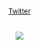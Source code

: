 ###

<div align="center">
  <h3></h3>
  <a target="_blank" href="https://twitter.com/r_rlyeh">Twitter</a>
  <br><br><br>
  <img src="https://github-readme-stats.vercel.app/api?username=r-lyeh&show_icons=true&hide_title=true" />
</div>

<!--
**r-lyeh/r-lyeh** is a ✨ _special_ ✨ repository because its `README.md` (this file) appears on your GitHub profile.

Here are some ideas to get you started:

- 🔭 I’m currently working on ...
- 🌱 I’m currently learning ...
- 👯 I’m looking to collaborate on ...
- 🤔 I’m looking for help with ...
- 💬 Ask me about ...
- 📫 How to reach me: ...
- 😄 Pronouns: ...
- ⚡ Fun fact: ...
-->
